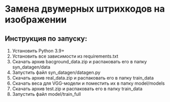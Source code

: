 # Замена двумерных штрихкодов на изображении

## Инструкция по запуску:
1) Установить Python 3.9+
2) Установить все зависимости из requirements.txt
3) Скачать архив bacground_data.zip и распаковать его в папку syn_datagen/data
4) Запустить файл syn_datagen/datagen.py
5) Скачать архив real_data.zip и распаковать его в папку train_data 
6) Скачать веса для VGG-модели и поместить их в папку model/models 
7) Скачать архив test.zip и распаковать его в папку train_data
8) Запустить файл model/train_full